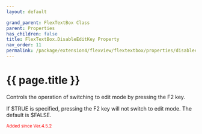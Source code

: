 ```yaml
---
layout: default

grand_parent: FlexTextBox Class
parent: Properties
has_children: false
title: FlexTextBox.DisableEditKey Property
nav_order: 11
permalink: /package/extension4/flexview/flextextbox/properties/disableeditkey
---
```

# {{ page.title }}

Controls the operation of switching to edit mode by pressing the F2 key.

If $TRUE is specified, pressing the F2 key will not switch to edit mode. The default is $FALSE.

<small><span style="color:red">Added since Ver.4.5.2</span></small>